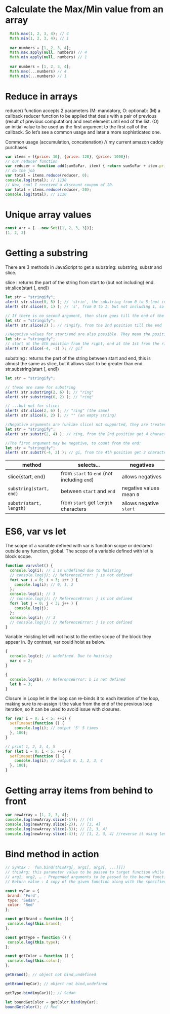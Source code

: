 # Calculate the Max/Min value from an array
```javascript
  Math.max(1, 2, 3, 4); // 4
  Math.min(1, 2, 3, 4); // 1
  
  var numbers = [1, 2, 3, 4];
  Math.max.apply(null, numbers) // 4
  Math.min.apply(null, numbers) // 1
  
  var numbers = [1, 2, 3, 4];
  Math.max(...numbers) // 4
  Math.min(...numbers) // 1
```

# Reduce in arrays
reduce() function accepts 2 parameters (M: mandatory, O: optional):
(M) a callback reducer function to be applied that deals with a pair of previous (result of previous computation) and next element until end of the list.
(O) an initial value to be used as the first argument to the first call of the callback.
So let’s see a common usage and later a more sophisticated one.

Common usage (accumulation, concatenation)
// my current amazon caddy purchases
```javascript
var items = [{price: 10}, {price: 120}, {price: 1000}];
// our reducer function
var reducer = function add(sumSoFar, item) { return sumSoFar + item.price; };
// do the job
var total = items.reduce(reducer, 0);
console.log(total); // 1130
// Now, cool I received a discount coupon of 20.
var total = items.reduce(reducer,-20);
console.log(total); // 1110
```

# Unique array values
```javascript
const arr = [...new Set([1, 2, 3, 3])];
[1, 2, 3]
```
# Getting a substring
There are 3 methods in JavaScript to get a substring: substring, substr and slice.

slice : returns the part of the string from start to (but not including) end. str.slice(start [, end])
```javascript
let str = "stringify";
alert( str.slice(0, 5) ); // 'strin', the substring from 0 to 5 (not including 5)
alert( str.slice(0, 1) ); // 's', from 0 to 1, but not including 1, so only character at 0

// If there is no second argument, then slice goes till the end of the string:
let str = "stringify";
alert( str.slice(2) ); // ringify, from the 2nd position till the end

//Negative values for start/end are also possible. They mean the position is counted from the string end:
let str = "stringify";
// start at the 4th position from the right, end at the 1st from the right
alert( str.slice(-4, -1) ); // gif
```
substring : returns the part of the string between start and end, this is almost the same as slice, but it allows start to be greater than end. str.substring(start [, end])
```javascript
let str = "stringify";

// these are same for substring
alert( str.substring(2, 6) ); // "ring"
alert( str.substring(6, 2) ); // "ring"

// ...but not for slice:
alert( str.slice(2, 6) ); // "ring" (the same)
alert( str.slice(6, 2) ); // "" (an empty string)

//Negative arguments are (unlike slice) not supported, they are treated as 0.
let str = "stringify";
alert( str.substr(2, 4) ); // ring, from the 2nd position get 4 characters

//The first argument may be negative, to count from the end:
let str = "stringify";
alert( str.substr(-4, 2) ); // gi, from the 4th position get 2 characters
```

|method|selects...|negatives|
|----------------|-------------------------------|-----------------------------|
slice(start, end)|from `start` to `end` (not including `end`)| allows negatives
`substring(start, end)`|between  `start`  and  `end`|negative values mean  `0`
`substr(start, length)`|from  `start`  get  `length`  characters|allows negative  `start`


# ES6, var vs let
The scope of a variable defined with var is function scope or declared outside any function, global.
The scope of a variable defined with let is block scope.
```javascript
function varvslet() {
  console.log(i); // i is undefined due to hoisting
  // console.log(j); // ReferenceError: j is not defined
  for( var i = 0; i < 3; i++ ) {
    console.log(i); // 0, 1, 2
  };
  console.log(i); // 3
  // console.log(j); // ReferenceError: j is not defined
  for( let j = 0; j < 3; j++ ) {
    console.log(j);
  };
  console.log(i); // 3
  // console.log(j); // ReferenceError: j is not defined
}
```
Variable Hoisting
let will not hoist to the entire scope of the block they appear in. By contrast, var could hoist as below.
```javascript
{
  console.log(c); // undefined. Due to hoisting
  var c = 2;
}

{
  console.log(b); // ReferenceError: b is not defined
  let b = 3;
}
```

Closure in Loop
let in the loop can re-binds it to each iteration of the loop, making sure to re-assign it the value from the end of the previous loop iteration, so it can be used to avoid issue with closures.
```javascript
for (var i = 0; i < 5; ++i) {
  setTimeout(function () {
    console.log(i); // output '5' 5 times
  }, 100);  
}

// print 1, 2, 3, 4, 5
for (let i = 0; i < 5; ++i) {
  setTimeout(function () {
    console.log(i); // output 0, 1, 2, 3, 4 
  }, 100);  
}
```

# Getting array items from behind to front
```javascript
var newArray = [1, 2, 3, 4];
console.log(newArray.slice(-1)); // [4]
console.log(newArray.slice(-2)); // [3, 4]
console.log(newArray.slice(-3)); // [2, 3, 4]
console.log(newArray.slice(-4)); // [1, 2, 3, 4] //reverse it using length of array
```

# Bind method in action
```javascript
// Syntax :  fun.bind(thisArg[, arg1[, arg2[, ...]]])
// thisArg: this parameter value to be passed to target function while calling the bound function.
// arg1, arg2, … : Prepended arguments to be passed to the bound function while invoking the target function.
// Return value : A copy of the given function along with the specified this value and initial arguments.

const myCar = {
 brand: 'Ford',
 type: 'Sedan',
 color: 'Red'
};

const getBrand = function () {
 console.log(this.brand);
};

const getType = function () {
 console.log(this.type);
};

const getColor = function () {
 console.log(this.color);
};

getBrand(); // object not bind,undefined

getBrand(myCar); // object not bind,undefined

getType.bind(myCar)(); // Sedan

let boundGetColor = getColor.bind(myCar);
boundGetColor(); // Red
```

